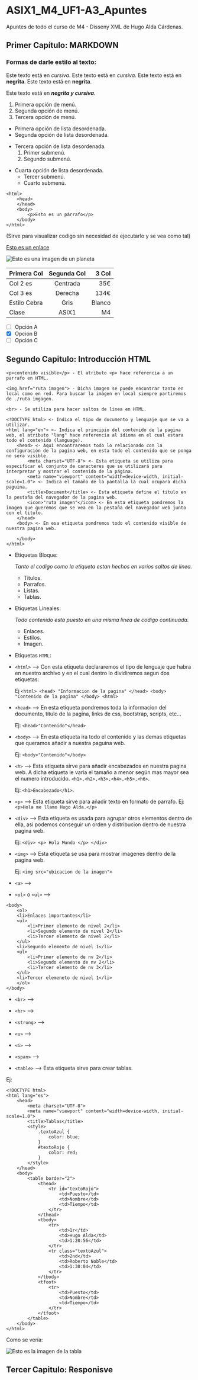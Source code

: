 # ASIX1_M4_UF1-A3_Apuntes

Apuntes de todo el curso de M4 - Disseny XML de Hugo Alda Cárdenas.

## Primer Capítulo: MARKDOWN

### Formas de darle estilo al texto:

Este texto está en *cursiva*.
Este texto está en *cursiva*.
Este texto está en **negrita**.
Este texto está en **negrita**.

Este texto está en ***negrita y cursiva***.

1. Primera opción de menú.
2. Segunda opción de menú.
3. Tercera opción de menú.

* Primera opción de lista desordenada.
* Segunda opción de lista desordenada.

- Tercera opción de lista desordenada.
    1. Primer submenú.
    2. Segundo submenú.
* Cuarta opción de lista desordenada.
  * Tercer submenú.
  * Cuarto submenú.

```
<html>
    <head>
    </head>
    <body>
        <p>Esto es un párrafo</p>
    </body>
</html>
```

(Sirve para visualizar codigo sin necesidad de ejecutarlo y se vea como tal)

[Esto es un enlace](http://joan23.fje.edu "Enlace a la web del cole")

![Esto es una imagen de un planeta](https://github.com/HugoAlda/ASIX1_M4_UF1-A3_Apuntes/blob/main/img/Escudo%20Bar%C3%A7a.png "Escudo del Barça")

|Primera Col|Segunda Col|3 Col|
|----------------|:-------------:|---------------:|
|Col 2 es|Centrada|35€|
|Col 3 es|Derecha| 134€|
|Estilo Cebra|Gris|Blanco|
|Clase|ASIX1|M4|
-[ ] Opción A
-[X] Opción B
-[ ] Opción C

## Segundo Capitulo: Introducción HTML

```
<p>contenido visible</p> - El atributo <p> hace referencia a un parrafo en HTML.

<img href="ruta imagen"> - Dicha imagen se puede encontrar tanto en local como en red. Para buscar la imagen en local siempre partiremos de ./ruta imgagen.

<br> - Se utiliza para hacer saltos de linea en HTML.
```

```
<!DOCTYPE html> <- Indica el tipo de documento y lenguaje que se va a utilizar.
<html lang="en"> <- Indica el principio del contenido de la pagina web, el atributo "lang" hace referencia al idioma en el cual estara todo el contenido (language).
    <head> <- Aqui encontraremos todo lo relacionado con la configuración de la pagina web, en esta todo el contenido que se ponga no sera visible.
        <meta charset="UTF-8"> <- Esta etiqueta se utiliza para especificar el conjunto de caracteres que se utilizará para interpretar y mostrar el contenido de la página.
        <meta name="viewport" content="width=device-width, initial-scale=1.0"> <- Indica el tamaño de la pantalla la cual ocupara dicha paguina.
        <title>Document</title> <- Esta etiqueta define el titulo en la pestaña del navegador de la pagina web.
        <icon>"ruta imagen"</icon> <- En esta etiqueta pondremos la imagen que queremos que se vea en la pestaña del navegador web junto con el titulo.
    </head>
    <body> <- En esa etiqueta pondremos todo el contenido visible de nuestra pagina web.
        
    </body>
</html>
```

* Etiquetas Bloque:
  
    *Tanto el codigo como la etiqueta estan hechos en varios saltos de linea.*

  * Titulos.
  * Parrafos.
  * Listas.
  * Tablas.

* Etiquetas Lineales:

    *Todo contenido esta puesto en una misma linea de codigo continuada.*

  * Enlaces.
  * Estilos.
  * Imagen.

* Etiquetas ```HTML```:

* ```<html>``` --> Con esta etiqueta declararemos el tipo de lenguaje que habra en nuestro archivo y en el cual dentro lo dividiremos segun dos etiquetas:

    Ej ```<html> <head> "Informacion de la pagina" </head> <body> "Contenido de la pagina" </body> <html>```

* ```<head>``` --> En esta etiqueta pondremos toda la informacion del documento, titulo de la pagina, links de css, bootstrap, scripts, etc...

    Ej: ```<head>"Contenido"</head>```
        
* ```<body>``` --> En esta etiqueta ira todo el contenido y las demas etiquetas que queramos añadir a nuestra paguina web.

    Ej: ```<body>"Contenido"</body>```

* ```<h>``` --> Esta etiqueta sirve para añadir encabezados en nuestra pagina web. A dicha etiqueta le varia el tamaño a menor según mas mayor sea el numero introducido. ```<h1>,<h2>,<h3>,<h4>,<h5>,<h6>```. 
            
    Ej: ```<h1>Encabezado</h1>```.
            
* ```<p>``` --> Esta etiqueta sirve para añadir texto en formato de parrafo. Ej: ```<p>Hola me llamo Hugo Alda.</p>```

* ```<div>``` --> Esta etiqueta es usada para agrupar otros elementos dentro de ella, asi podemos conseguir un orden y distribucion dentro de nuestra pagina web.

    Ej: ```<div> <p> Hola Mundo </p> </div>```
            
* ```<img>``` --> Esta etiqueta se usa para mostrar imagenes dentro de la pagina web.

    Ej: ```<img src="ubicacion de la imagen">```

* ```<a>``` --> 

* ```<ol>``` o ```<ul>``` --> 

```
<body>
    <ol>
    <li>Enlaces importantes</li>
    <ul>
        <li>Primer elemento de nivel 2</li>
        <li>Segundo elemento de nivel 2</li>
        <li>Tercer elemento de nivel 2</li>
    </ul>
    <li>Segundo elemento de nivel 1</li>
    <ul>
        <li>Primer elemento de nv 2</li>
        <li>Segundo elemento de nv 2</li>
        <li>Tercer elemento de nv 3</li>
    </ul>
    <li>Tercer elemeneto de nivel 1</li>
    </ol>
</body>
```

* ```<br>``` --> 

* ```<hr>``` --> 

* ```<strong>``` -->

* ```<u>``` -->

* ```<i>``` -->

* ```<span>``` -->
                        
* ```<table>``` --> Esta etiqueta sirve para crear tablas.

Ej:

```
<!DOCTYPE html>
<html lang="es">
    <head>
        <meta charset="UTF-8">
        <meta name="viewport" content="width=device-width, initial-scale=1.0">
        <title>Tablas</title>
        <style>
            .textoAzul {
                color: blue;
            }
            #textoRojo {
                color: red;
            }
        </style>
    </head>
    <body>
        <table border="2">
            <thead>
                <tr id="textoRojo">
                    <td>Puesto</td>
                    <td>Nombre</td>
                    <td>Tiempo</td>
                </tr>
            </thead>
            <tbody>
                <tr>
                    <td>1r</td>
                    <td>Hugo Alda</td>
                    <td>1:20:56</td>
                </tr>
                <tr class="textoAzul">
                    <td>2nd</td>
                    <td>Roberto Noble</td>
                    <td>1:30:04</td>
                </tr>
            </tbody>
            <tfoot>
                <tr>
                    <td>Puesto</td>
                    <td>Nombre</td>
                    <td>Tiempo</td>
                </tr>
            </tfoot>
        </table>
    </body>
</html>
```

Como se vería:

![Esto es la imagen de la tabla](https://github.com/HugoAlda/ASIX1_M4_UF1-A3_Apuntes/blob/main/img/Tabla.png "Ej Tabla")

## Tercer Capitulo: Responisve

